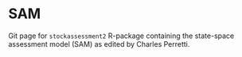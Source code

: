 # SAM
Git page for `stockassessment2` R-package containing the state-space assessment model (SAM) as
edited by Charles Perretti.


